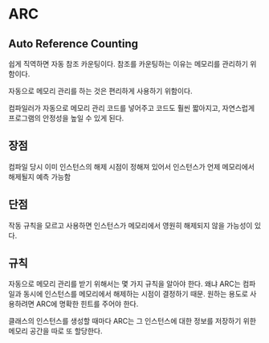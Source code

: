 # ARC

## Auto ****Reference Counting****

쉽게 직역하면 자동 참조 카운팅이다. 참조를 카운팅하는 이유는 메모리를 관리하기 위함이다.

자동으로 메모리 관리를 하는 것은 편리하게 사용하기 위함이다.

컴파일러가 자동으로 메모리 관리 코드를 넣어주고 코드도 훨씬 짧아지고, 자연스럽게 프로그램의 안정성을 높일 수 있게 된다.

## 장점

컴파일 당시 이미 인스턴스의 해제 시점이 정해져 있어서 인스턴스가 언제 메모리에서 해제될지 예측 가능함

## 단점

작동 규칙을 모르고 사용하면 인스턴스가 메모리에서 영원히 해제되지 않을 가능성이 있다.

## 규칙

자동으로 메모리 관리를 받기 위해서는 몇 가지 규칙을 알아야 한다. 왜냐 ARC는 컴파일과 동시에 인스턴스를 메모리에서 해제하는 시점이 결정하기 때문. 원하는 용도로 사용하려면 ARC에 명확한 힌트를 주어야 한다.

클래스의 인스턴스를 생성할 때마다 ARC는 그 인스턴스에 대한 정보를 저장하기 위한 메모리 공간을 따로 또 할당한다.